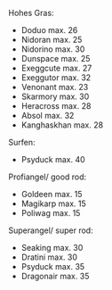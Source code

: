 Hohes Gras:
- Doduo max. 26
- Nidoran max. 25
- Nidorino max. 30
- Dunspace max. 25
- Exeggcute max. 27
- Exeggutor max. 32
- Venonant max. 23
- Skarmory max. 30
- Heracross max. 28
- Absol max. 32
- Kanghaskhan max. 28

Surfen:
- Psyduck max. 40

Profiangel/ good rod:
- Goldeen max. 15
- Magikarp max. 15
- Poliwag max. 15

Superangel/ super rod:
- Seaking max. 30
- Dratini max. 30
- Psyduck max. 35
- Dragonair max. 35
